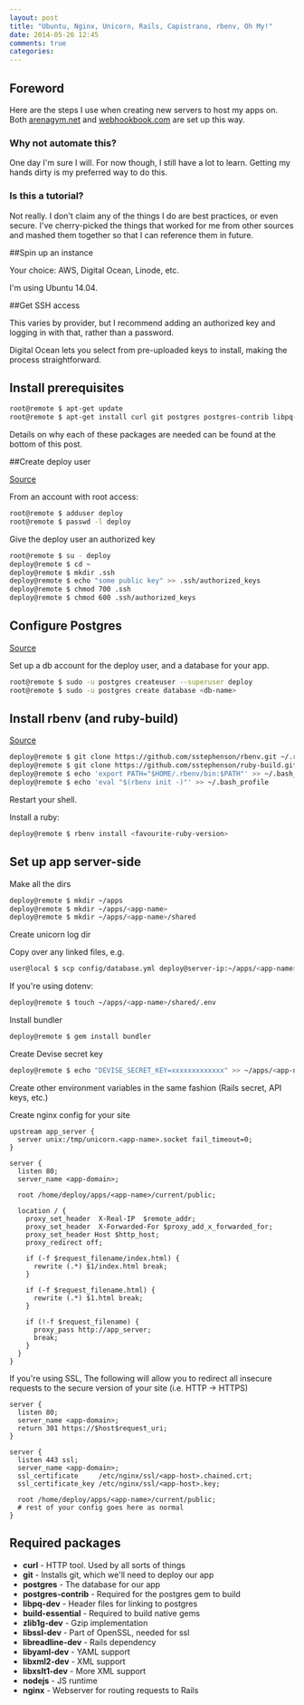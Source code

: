 ```yaml
---
layout: post
title: "Ubuntu, Nginx, Unicorn, Rails, Capistrano, rbenv, Oh My!"
date: 2014-05-26 12:45
comments: true
categories:
---
```


## Foreword

Here are the steps I use when creating new servers to host my apps on. Both [arenagym.net](http://arenagym.net) and [webhookbook.com](https://webhookbook.com) are set up this way.

### Why not automate this?

One day I'm sure I will. For now though, I still have a lot to learn. Getting my hands dirty is my preferred way to do this.

### Is this a tutorial?

Not really. I don't claim any of the things I do are best practices, or even secure. I've cherry-picked the things that worked for me from other sources and mashed them together so that I can reference them in future.

##Spin up an instance

Your choice: AWS, Digital Ocean, Linode, etc.

I'm using Ubuntu 14.04.

##Get SSH access

This varies by provider, but I recommend adding an authorized key and logging in with that, rather than a password.

Digital Ocean lets you select from pre-uploaded keys to install, making the process straightforward.

## Install prerequisites

```bash
root@remote $ apt-get update
root@remote $ apt-get install curl git postgres postgres-contrib libpq-dev git-core zlib1g-dev build-essential libssl-dev libreadline-dev libyaml-dev libxml2-dev libxslt1-dev nodejs nginx
```

Details on why each of these packages are needed can be found at the bottom of this post.

##Create deploy user

[Source](http://capistranorb.com/documentation/getting-started/authentication-and-authorisation/)

From an account with root access:

```bash
root@remote $ adduser deploy
root@remote $ passwd -l deploy
```

Give the deploy user an authorized key

```bash
root@remote $ su - deploy
deploy@remote $ cd ~
deploy@remote $ mkdir .ssh
deploy@remote $ echo "some public key" >> .ssh/authorized_keys
deploy@remote $ chmod 700 .ssh
deploy@remote $ chmod 600 .ssh/authorized_keys
```

## Configure Postgres

[Source](https://help.ubuntu.com/community/PostgreSQL)

Set up a db account for the deploy user, and a database for your app.

```bash
root@remote $ sudo -u postgres createuser --superuser deploy
root@remote $ sudo -u postgres create database <db-name>
```

## Install rbenv (and ruby-build)

[Source](https://github.com/sstephenson/rbenv#installation)

```bash
deploy@remote $ git clone https://github.com/sstephenson/rbenv.git ~/.rbenv
deploy@remote $ git clone https://github.com/sstephenson/ruby-build.git ~/.rbenv/plugins/ruby-build
deploy@remote $ echo 'export PATH="$HOME/.rbenv/bin:$PATH"' >> ~/.bash_profile
deploy@remote $ echo 'eval "$(rbenv init -)"' >> ~/.bash_profile
```

Restart your shell.

Install a ruby:

```bash
deploy@remote $ rbenv install <favourite-ruby-version>
```

## Set up app server-side

Make all the dirs

```bash
deploy@remote $ mkdir ~/apps
deploy@remote $ mkdir ~/apps/<app-name>
deploy@remote $ mkdir ~/apps/<app-name>/shared
```

Create unicorn log dir

Copy over any linked files, e.g.

```bash
user@local $ scp config/database.yml deploy@server-ip:~/apps/<app-name>/shared/config/database.yml
```

If you're using dotenv:

```bash
deploy@remote $ touch ~/apps/<app-name>/shared/.env
```

Install bundler

```bash
deploy@remote $ gem install bundler
```

Create Devise secret key

```bash
deploy@remote $ echo "DEVISE_SECRET_KEY=xxxxxxxxxxxxx" >> ~/apps/<app-name>/shared/.env
```

Create other environment variables in the same fashion (Rails secret, API keys, etc.)

Create nginx config for your site

```nginx
upstream app_server {
  server unix:/tmp/unicorn.<app-name>.socket fail_timeout=0;
}

server {
  listen 80;
  server_name <app-domain>;

  root /home/deploy/apps/<app-name>/current/public;

  location / {
    proxy_set_header  X-Real-IP  $remote_addr;
    proxy_set_header  X-Forwarded-For $proxy_add_x_forwarded_for;
    proxy_set_header Host $http_host;
    proxy_redirect off;

    if (-f $request_filename/index.html) {
      rewrite (.*) $1/index.html break;
    }

    if (-f $request_filename.html) {
      rewrite (.*) $1.html break;
    }

    if (!-f $request_filename) {
      proxy_pass http://app_server;
      break;
    }
  }
}
```

If you're using SSL, The following will allow you to redirect all insecure requests to the secure version of your site (i.e. HTTP -> HTTPS)

```nginx
server {
  listen 80;
  server_name <app-domain>;
  return 301 https://$host$request_uri;
}

server {
  listen 443 ssl;
  server_name <app-domain>;
  ssl_certificate     /etc/nginx/ssl/<app-host>.chained.crt;
  ssl_certificate_key /etc/nginx/ssl/<app-host>.key;

  root /home/deploy/apps/<app-name>/current/public;
  # rest of your config goes here as normal
}
```

## Required packages

* **curl** - HTTP tool. Used by all sorts of things
* **git** - Installs git, which we'll need to deploy our app
* **postgres** - The database for our app
* **postgres-contrib** - Required for the postgres gem to build
* **libpq-dev** - Header files for linking to postgres
* **build-essential** - Required to build native gems
* **zlib1g-dev** - Gzip implementation
* **libssl-dev** - Part of OpenSSL, needed for ssl
* **libreadline-dev** - Rails dependency
* **libyaml-dev** - YAML support
* **libxml2-dev** - XML support
* **libxslt1-dev** - More XML support
* **nodejs** - JS runtime
* **nginx** - Webserver for routing requests to Rails